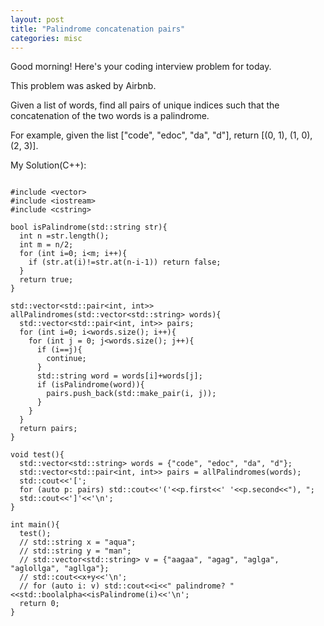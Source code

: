 ```yaml
---
layout: post
title: "Palindrome concatenation pairs"
categories: misc
---
```


Good morning! Here's your coding interview problem for today.

This problem was asked by Airbnb.

Given a list of words, find all pairs of unique indices such that the concatenation of the two words is a palindrome.

For example, given the list ["code", "edoc", "da", "d"], return [(0, 1), (1, 0), (2, 3)].


My Solution(C++):
```

#include <vector>
#include <iostream>
#include <cstring>

bool isPalindrome(std::string str){
  int n =str.length();
  int m = n/2;
  for (int i=0; i<m; i++){
    if (str.at(i)!=str.at(n-i-1)) return false;
  }
  return true;
}

std::vector<std::pair<int, int>> allPalindromes(std::vector<std::string> words){
  std::vector<std::pair<int, int>> pairs;
  for (int i=0; i<words.size(); i++){
    for (int j = 0; j<words.size(); j++){
      if (i==j){
        continue;
      }
      std::string word = words[i]+words[j];
      if (isPalindrome(word)){
        pairs.push_back(std::make_pair(i, j));
      }
    }
  }
  return pairs;
}

void test(){
  std::vector<std::string> words = {"code", "edoc", "da", "d"};
  std::vector<std::pair<int, int>> pairs = allPalindromes(words);
  std::cout<<'[';
  for (auto p: pairs) std::cout<<'('<<p.first<<' '<<p.second<<"), ";
  std::cout<<']'<<'\n';
}

int main(){
  test();
  // std::string x = "aqua";
  // std::string y = "man";
  // std::vector<std::string> v = {"aagaa", "agag", "aglga", "aglollga", "agllga"};
  // std::cout<<x+y<<'\n';
  // for (auto i: v) std::cout<<i<<" palindrome? "<<std::boolalpha<<isPalindrome(i)<<'\n';
  return 0;
}
```
